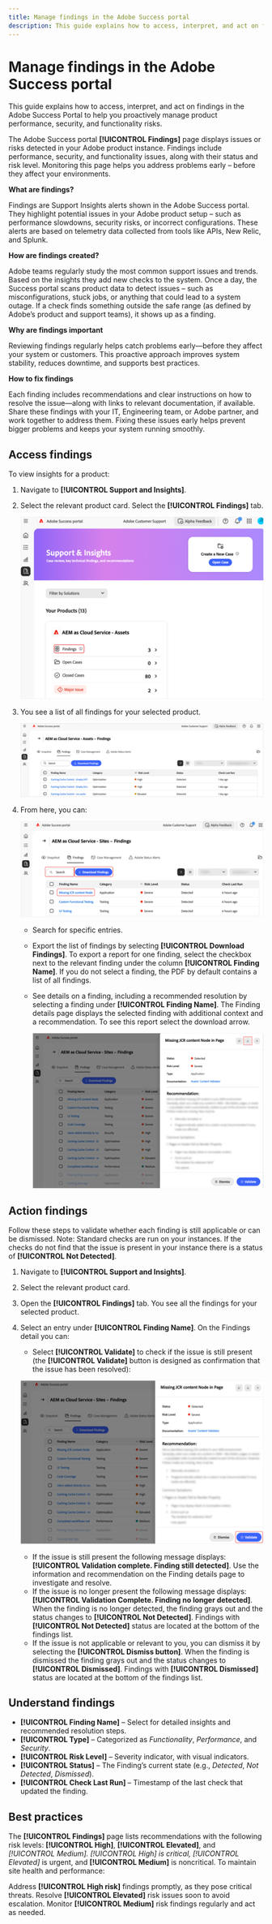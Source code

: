 ```yaml
---
title: Manage findings in the Adobe Success portal 
description: This guide explains how to access, interpret, and act on findings in the Adobe Success Portal to help you proactively manage product performance, security, and functionality risks.
---
```

# Manage findings in the Adobe Success portal

This guide explains how to access, interpret, and act on findings in the Adobe Success Portal to help you proactively manage product performance, security, and functionality risks. 

The Adobe Success portal **[!UICONTROL Findings]** page displays issues or risks detected in your Adobe product instance. Findings include performance, security, and functionality issues, along with their status and risk level. Monitoring this page helps you address problems early – before they affect your environments. 

**What are findings?**

Findings are Support Insights alerts shown in the Adobe Success portal. They highlight potential issues in your Adobe product setup – such as performance slowdowns, security risks, or incorrect configurations. These alerts are based on telemetry data collected from tools like APIs, New Relic, and Splunk.  

**How are findings created?**

Adobe teams regularly study the most common support issues and trends. Based on the insights they add new checks to the system. Once a day, the Success portal scans product data to detect issues – such as misconfigurations, stuck jobs, or anything that could lead to a system outage. If a check finds something outside the safe range (as defined by Adobe’s product and support teams), it shows up as a finding.  

**Why are findings important**

Reviewing findings regularly helps catch problems early—before they affect your system or customers. This proactive approach improves system stability, reduces downtime, and supports best practices.  

**How to fix findings**

Each finding includes recommendations and clear instructions on how to resolve the issue—along with links to relevant documentation, if available. Share these findings with your IT, Engineering team, or Adobe partner, and work together to address them. Fixing these issues early helps prevent bigger problems and keeps your system running smoothly. 


## Access findings 

To view insights for a product: 

1. Navigate to **[!UICONTROL Support and Insights]**. 
1. Select the relevant product card. Select the **[!UICONTROL Findings]** tab. 

     ![asp-support-inisghts-findings](../../assets/asp-support-inisghts-findings.png)


1. You see a list of all findings for your selected product.

     ![adobe-success-portal-findings](../../assets/adobe-success-portal-findings.png)

1. From here, you can:

     ![adobe-success-portal-download](../../assets/adobe-success-portal-download.png)

    * Search for specific entries. 
    * Export the list of findings by selecting **[!UICONTROL Download Findings]**. To export a report for one finding, select the checkbox next to the relevant finding under the column **[!UICONTROL Finding Name]**. If you do not select a finding, the PDF by default contains a list of all findings.  
    * See details on a finding, including a recommended resolution by selecting a finding under **[!UICONTROL Finding Name]**. The Finding details page displays the selected finding with additional context and a recommendation. To see this report select the download arrow. 


      ![findings-details](../../assets/findings-details.png)

 
## Action findings 

Follow these steps to validate whether each finding is still applicable or can be dismissed. Note: Standard checks are run on your instances. If the checks do not find that the issue is present in your instance there is a status of **[!UICONTROL Not Detected]**. 

1. Navigate to **[!UICONTROL Support and Insights]**. 
1. Select the relevant product card. 
1. Open the **[!UICONTROL Findings]** tab. You see all the findings for your selected product.  
1. Select an entry under **[!UICONTROL Finding Name]**. On the Findings detail you can: 
    * Select **[!UICONTROL Validate]** to check if the issue is still present (the **[!UICONTROL Validate]** button is designed as confirmation that the issue has been resolved): 

     ![adobe-success-portal-validate](../../assets/adobe-success-portal-validate.png)


   * If the issue is still present the following message displays: **[!UICONTROL Validation complete. Finding still detected]**. Use the information and recommendation on the Finding details page to investigate and resolve.  
   * If the issue is no longer present the following message displays: **[!UICONTROL Validation Complete. Finding no longer detected]**. When the finding is no longer detected, the finding grays out and the status changes to **[!UICONTROL Not Detected]**. Findings with **[!UICONTROL Not Detected]** status are located at the bottom of the findings list.  
   * If the issue is not applicable or relevant to you, you can dismiss it by selecting the **[!UICONTROL Dismiss button]**. When the finding is dismissed the finding grays out and the status changes to **[!UICONTROL Dismissed]**.  Findings with **[!UICONTROL Dismissed]** status are located at the bottom of the findings list.  

## Understand findings

* **[!UICONTROL Finding Name]** – Select for detailed insights and recommended resolution steps.  
* **[!UICONTROL Type]** – Categorized as *Functionality*, *Performance*, and *Security*. 
* **[!UICONTROL Risk Level]** – Severity indicator, with visual indicators.  
* **[!UICONTROL Status]** – The Finding’s current state (e.g., *Detected*, *Not Detected*, *Dismissed*). 
* **[!UICONTROL Check Last Run]** – Timestamp of the last check that updated the finding.  


## Best practices

The **[!UICONTROL Findings]** page lists recommendations with the following risk levels: **[!UICONTROL High]**, **[!UICONTROL Elevated]**, and **[!UICONTROL Medium]. *[!UICONTROL High]** is critical, *[!UICONTROL Elevated]** is urgent, and **[!UICONTROL Medium]** is noncritical. To maintain site health and performance: 

Address **[!UICONTROL High risk]** findings promptly, as they pose critical threats. 
Resolve **[!UICONTROL Elevated]** risk issues soon to avoid escalation. 
Monitor **[!UICONTROL Medium]** risk findings regularly and act as needed. 

   


